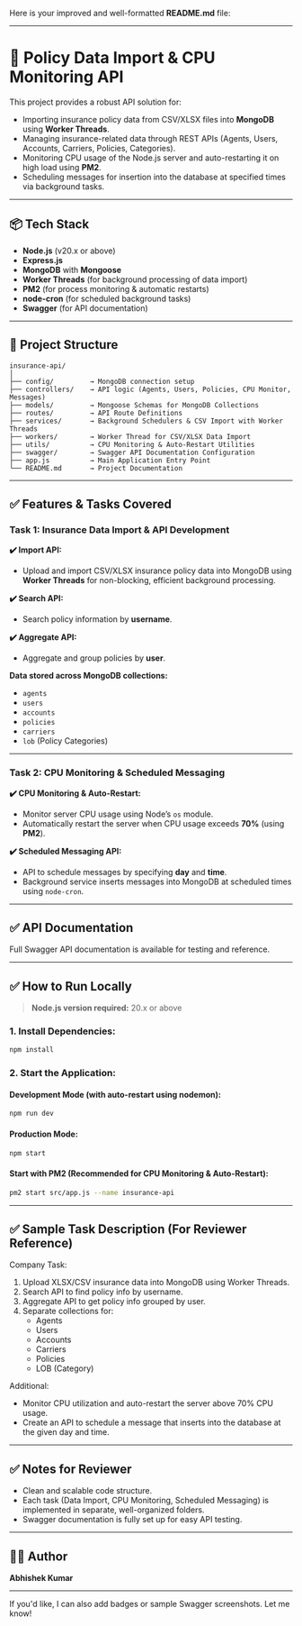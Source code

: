 Here is your improved and well-formatted **README.md** file:

---

# 🚀 Policy Data Import & CPU Monitoring API

This project provides a robust API solution for:

- Importing insurance policy data from CSV/XLSX files into **MongoDB** using **Worker Threads**.
- Managing insurance-related data through REST APIs (Agents, Users, Accounts, Carriers, Policies, Categories).
- Monitoring CPU usage of the Node.js server and auto-restarting it on high load using **PM2**.
- Scheduling messages for insertion into the database at specified times via background tasks.

---

## 📦 Tech Stack

- **Node.js** (v20.x or above)
- **Express.js**
- **MongoDB** with **Mongoose**
- **Worker Threads** (for background processing of data import)
- **PM2** (for process monitoring & automatic restarts)
- **node-cron** (for scheduled background tasks)
- **Swagger** (for API documentation)

---

## 📂 Project Structure

```
insurance-api/
│
├── config/         → MongoDB connection setup
├── controllers/    → API logic (Agents, Users, Policies, CPU Monitor, Messages)
├── models/         → Mongoose Schemas for MongoDB Collections
├── routes/         → API Route Definitions
├── services/       → Background Schedulers & CSV Import with Worker Threads
├── workers/        → Worker Thread for CSV/XLSX Data Import
├── utils/          → CPU Monitoring & Auto-Restart Utilities
├── swagger/        → Swagger API Documentation Configuration
├── app.js          → Main Application Entry Point
└── README.md       → Project Documentation
```

---

## ✅ Features & Tasks Covered

### **Task 1: Insurance Data Import & API Development**

**✔️ Import API:**

- Upload and import CSV/XLSX insurance policy data into MongoDB using **Worker Threads** for non-blocking, efficient background processing.

**✔️ Search API:**

- Search policy information by **username**.

**✔️ Aggregate API:**

- Aggregate and group policies by **user**.

**Data stored across MongoDB collections:**

- `agents`
- `users`
- `accounts`
- `policies`
- `carriers`
- `lob` (Policy Categories)

---

### **Task 2: CPU Monitoring & Scheduled Messaging**

**✔️ CPU Monitoring & Auto-Restart:**

- Monitor server CPU usage using Node’s `os` module.
- Automatically restart the server when CPU usage exceeds **70%** (using **PM2**).

**✔️ Scheduled Messaging API:**

- API to schedule messages by specifying **day** and **time**.
- Background service inserts messages into MongoDB at scheduled times using `node-cron`.

---

## ✅ API Documentation

Full Swagger API documentation is available for testing and reference.

---

## ✅ How to Run Locally

> **Node.js version required:** 20.x or above

### 1. Install Dependencies:

```bash
npm install
```

### 2. Start the Application:

#### Development Mode (with auto-restart using nodemon):

```bash
npm run dev
```

#### Production Mode:

```bash
npm start
```

#### Start with PM2 (Recommended for CPU Monitoring & Auto-Restart):

```bash
pm2 start src/app.js --name insurance-api
```

---

## ✅ Sample Task Description (For Reviewer Reference)

Company Task:

1. Upload XLSX/CSV insurance data into MongoDB using Worker Threads.
2. Search API to find policy info by username.
3. Aggregate API to get policy info grouped by user.
4. Separate collections for:
   - Agents
   - Users
   - Accounts
   - Carriers
   - Policies
   - LOB (Category)

Additional:

- Monitor CPU utilization and auto-restart the server above 70% CPU usage.
- Create an API to schedule a message that inserts into the database at the given day and time.

---

## ✅ Notes for Reviewer

- Clean and scalable code structure.
- Each task (Data Import, CPU Monitoring, Scheduled Messaging) is implemented in separate, well-organized folders.
- Swagger documentation is fully set up for easy API testing.

---

## 👨‍💻 Author

**Abhishek Kumar**

---

If you'd like, I can also add badges or sample Swagger screenshots. Let me know!
